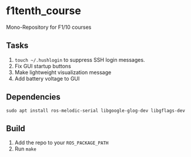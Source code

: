 # f1tenth_course
Mono-Repository for F1/10 courses

## Tasks
1. `touch ~/.hushlogin` to suppress SSH login messages.
1. Fix GUI startup buttons
1. Make lightweight visualization message
1. Add battery voltage to GUI

## Dependencies
```
sudo apt install ros-melodic-serial libgoogle-glog-dev libgflags-dev
```

## Build
1. Add the repo to your `ROS_PACKAGE_PATH`
1. Run `make`
